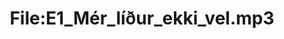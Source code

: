 ---
title: File:E1_Mér_líður_ekki_vel.mp3
recording of: Mér líður ekki vel.
reading speed: slow
speaker: E
license: CC0
---